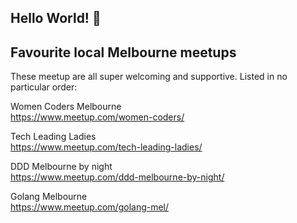 ## Hello World! 👋

<!--
**leahgarrett/leahgarrett** is a ✨ _special_ ✨ repository because its `README.md` (this file) appears on your GitHub profile.

Here are some ideas to get you started:

- 🔭 I’m currently working on ...
- 🌱 I’m currently learning ...
- 👯 I’m looking to collaborate on ...
- 🤔 I’m looking for help with ...
- 💬 Ask me about ...
- 📫 How to reach me: ...
- 😄 Pronouns: ...
- ⚡ Fun fact: ...
-->

## Favourite local Melbourne meetups
These meetup are all super welcoming and supportive. Listed in no particular order:

Women Coders Melbourne <br />
https://www.meetup.com/women-coders/

Tech Leading Ladies<br />
   https://www.meetup.com/tech-leading-ladies/

DDD Melbourne by night<br />
   https://www.meetup.com/ddd-melbourne-by-night/

Golang Melbourne<br />
   https://www.meetup.com/golang-mel/

